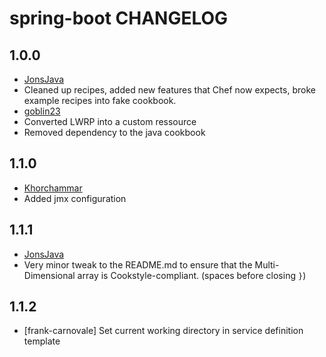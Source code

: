 spring-boot CHANGELOG
====

## 1.0.0
- [JonsJava](https://github.com/jonsjava)
- Cleaned up recipes, added new features that Chef now expects, broke example recipes into fake cookbook.
- [goblin23](https://github.com/goblin23)
- Converted LWRP into a custom ressource
- Removed dependency to the java cookbook
## 1.1.0
- [Khorchammar](https://github.com/Khorchammar)
- Added jmx configuration

## 1.1.1
- [JonsJava](https://github.com/jonsjava)
- Very minor tweak to the README.md to ensure that the Multi-Dimensional array is Cookstyle-compliant. (spaces before closing `}`)
## 1.1.2
- [frank-carnovale] Set current working directory in service definition template
